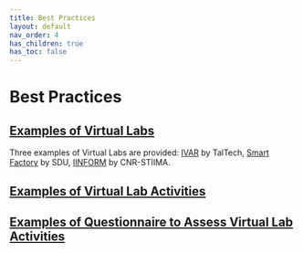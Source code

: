```yaml
---
title: Best Practices
layout: default
nav_order: 4
has_children: true
has_toc: false
---
```


# Best Practices

## [Examples of Virtual Labs](BestPractices/VirtualLabs)

Three examples of Virtual Labs are provided: [IVAR](BestPractices/VirtualLabs#IVAR) by TalTech, [Smart Factory](BestPractices/VirtualLabs#SmartFactory) by SDU, [IINFORM](BestPractices/VirtualLabs#IINFORM) by CNR-STIIMA.


## [Examples of Virtual Lab Activities](BestPractices/VirtualLabActivities)




## [Examples of Questionnaire to Assess Virtual Lab Activities](BestPractices/AssessmentVLActivities)

